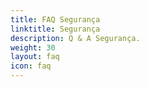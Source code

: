 ```yaml
---
title: FAQ Segurança
linktitle: Segurança
description: Q & A Segurança.
weight: 30
layout: faq
icon: faq
---
```

